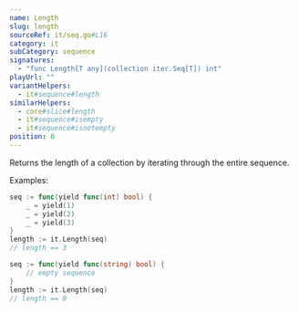 ```yaml
---
name: Length
slug: length
sourceRef: it/seq.go#L16
category: it
subCategory: sequence
signatures:
  - "func Length[T any](collection iter.Seq[T]) int"
playUrl: ""
variantHelpers:
  - it#sequence#length
similarHelpers:
  - core#slice#length
  - it#sequence#isempty
  - it#sequence#isnotempty
position: 0
---
```


Returns the length of a collection by iterating through the entire sequence.

Examples:

```go
seq := func(yield func(int) bool) {
    _ = yield(1)
    _ = yield(2)
    _ = yield(3)
}
length := it.Length(seq)
// length == 3
```

```go
seq := func(yield func(string) bool) {
    // empty sequence
}
length := it.Length(seq)
// length == 0
```
